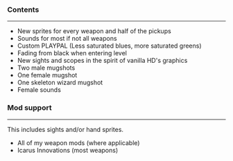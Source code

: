 ### Contents
---
- New sprites for every weapon and half of the pickups
- Sounds for most if not all weapons
- Custom PLAYPAL (Less saturated blues, more saturated greens)
- Fading from black when entering level
- New sights and scopes in the spirit of vanilla HD's graphics
- Two male mugshots
- One female mugshot
- One skeleton wizard mugshot
- Female sounds

### Mod support
---
This includes sights and/or hand sprites.
- All of my weapon mods (where applicable)
- Icarus Innovations (most weapons)